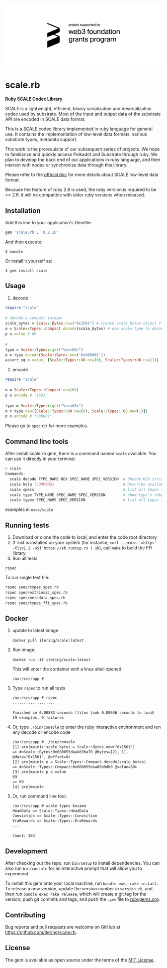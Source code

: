![grants_badge](./grants_badge.png)

# scale.rb

**Ruby SCALE Codec Library**

SCALE is a lightweight, efficient, binary serialization and deserialization codec used by substrate. Most of the input and output data of the substrate API are encoded in SCALE data format. 

This is a SCALE codec library implemented in ruby language for general use. It contains the implementation of low-level data formats, various substrate types, metadata support.

This work is the prerequisite of our subsequent series of projects. We hope to familiarize and quickly access Polkadot and Substrate through ruby. We plan to develop the back end of our applications in ruby language, and then interact with nodes or synchronize data through this library.

Please refer to the [official doc](https://substrate.dev/docs/en/knowledgebase/advanced/codec) for more details about SCALE low-level data format.

Because the feature of ruby 2.6 is used, the ruby version is required to be >= 2.6. it will be compatible with older ruby versions when released.

## Installation

Add this line to your application's Gemfile:

```ruby
gem 'scale.rb', '0.2.16'
```

And then execute:

    $ bundle

Or install it yourself as:

    $ gem install scale

## Usage

1. decode

```ruby
require "scale"

# decode a compact integer
scale_bytes = Scale::Bytes.new("0x1501") # create scale_bytes object from scale encoded hex string
o = Scale::Types::Compact.decode(scale_bytes) # use scale type to decode scale_bytes object
p o.value # 69

#
type = Scale::Types::get("Vec<U8>")
o = type.decode(Scale::Bytes.new("0x080001"))
assert_eq o.value, [Scale::Types::U8.new(0), Scale::Types::U8.new(1)]
```

2. encode

```ruby
require "scale"

o = Scale::Types::Compact.new(69)
p o.encode # "1501"

type = Scale::Types::get("Vec<U8>")
o = type.new([Scale::Types::U8.new(0), Scale::Types::U8.new(1)])
p o.encode # "080001"
```
Please go to `spec` dir for more examples.

## Command line tools

After install scale.rb gem, there is a command named `scale` available. You can use it directly in your terminal.

```bash
> scale
Commands:
  scale decode TYPE_NAME HEX SPEC_NAME SPEC_VERSION  # decode HEX string using TYPE_NAME
  scale help [COMMAND]                               # Describe available commands or one specific command
  scale specs                                        # list all chain specs
  scale type TYPE_NAME SPEC_NAME SPEC_VERSION        # show type's ruby class
  scale types SPEC_NAME SPEC_VERSION                 # list all types implemented for chain
```

examples in `exec/scale`

## Running tests

1. Download or clone the code to local, and enter the code root directory
2. If rust is installed on your system (for instance, `curl --proto '=https' --tlsv1.2 -sSf https://sh.rustup.rs | sh`), call `make` to build the FFI library
3. Run all tests

```
rspec
```

To run single test file:

```bash
rspec spec/types_spec.rb
rspec spec/extrinsic_spec.rb
rspec spec/metadata_spec.rb
rspec spec/types_ffi_spec.rb
```


## Docker

1. update to latest image

   `docker pull itering/scale:latest`

2. Run image:

   `docker run -it itering/scale:latest`

   This  will enter the container with a linux shell opened. 

   ```shell
   /usr/src/app # 
   ```

3. Type `rspec` to run all tests

   ```shell
   /usr/src/app # rspec
   ...................
   
   Finished in 0.00883 seconds (files took 0.09656 seconds to load)
   19 examples, 0 failures
   ```

4. Or, type `./bin/console` to enter the ruby interactive environment and run any decode or encode code

   ```shell
   /usr/src/app # ./bin/console
   [1] pry(main)> scale_bytes = Scale::Bytes.new("0x1501")
   => #<Scale::Bytes:0x000055daa883ba70 @bytes=[21, 1], @data="0x1501", @offset=0>
   [2] pry(main)> o = Scale::Types::Compact.decode(scale_bytes)
   => #<Scale::Types::Compact:0x000055daa89b0db0 @value=69>
   [3] pry(main)> p o.value
   69
   => 69
   [4] pry(main)>
   ```

5. Or, run command line tool:

   ```shell
   /usr/src/app # scale types kusama
   HeadData => Scale::Types::HeadData
   Conviction => Scale::Types::Conviction
   EraRewards => Scale::Types::EraRewards
   ...
   
   Count: 303
   ```

## Development

After checking out the repo, run `bin/setup` to install dependencies. You can also run `bin/console` for an interactive prompt that will allow you to experiment.

To install this gem onto your local machine, run `bundle exec rake install`. To release a new version, update the version number in `version.rb`, and then run `bundle exec rake release`, which will create a git tag for the version, push git commits and tags, and push the `.gem` file to [rubygems.org](https://rubygems.org).

## Contributing

Bug reports and pull requests are welcome on GitHub at https://github.com/itering/scale.rb.

## License

The gem is available as open source under the terms of the [MIT License](https://opensource.org/licenses/MIT).
